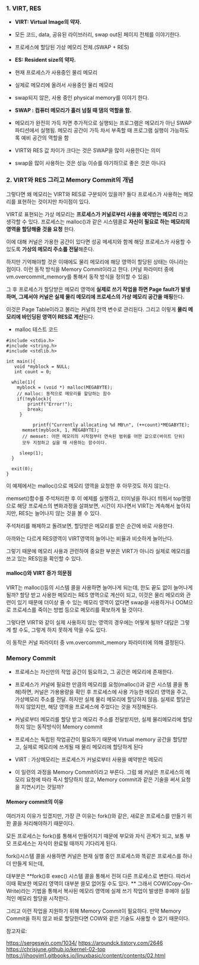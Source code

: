 
### 1. VIRT, RES 

- **VIRT: Virtual Image의 약자.**

- 모든 코드, data, 공유된 라이브러리, swap out된 페이지 전체를 이야기한다.

- 프로세스에 할당된 가상 메모리 전체.(SWAP + RES)

- **ES: Resident size의 약자.**

- 현재 프로세스가 사용중인 물리 메모리

- 실제로 메모리에 올려서 사용중인 물리 메모리

- swap되지 않은, 사용 중인 physical memory를 이야기 한다.



- **SWAP : 컴퓨터 메모리가 흘러 넘칠 때 댐의 역할을 함.**
- 메모리가 완전히 가득 차면 추가적으로 실행되는 프로그램은 메모리가 아닌 SWAP 파티션에서 실행됨. 메모리 공간이 가득 차서 부족할 때 프로그램 실행이 가능하도록 예비 공간의 역할을 함
 

- VIRT와 RES 값 차이가 크다는 것은 SWAP을 많이 사용한다는 의미
- swap을 많이 사용하는 것은 성능 이슈를 야기하므로 좋은 것은 아니다


### 2. VIRT와 RES 그리고 Memory Commit의 개념

그렇다면 왜 메모리는 VIRT와 RES로 구분되어 있을까? 둘다 프로세스가 사용하는 메모리를 표현하는 것이지만 차이점이 있다.

VIRT로 표현되는 가상 메모리는 **프로세스가 커널로부터 사용을 예약받는 메모리** 라고 생각할 수 있다.
프로세스는 malloc()과 같은 시스템콜로 **자신이 필요로 하는 메모리의 영역을 할당해줄 것을 요청** 한다.

이에 대해 커널은 가용한 공간이 있다면 성공 메세지와 함께 해당 프로세스가 사용할 수 있도록 **가상의 메모리 주소를 전달**해준다.

하지만 기억해야할 것은 이때에도 물리 메모리에 해당 영역이 할당된 상태는 아니라는 점이다.
이런 동작 방식을 Memory Commit이라고 한다.
(커널 파라미터 중에 vm.overcommit_memory를 통해서 동작 방식을 정의할 수 있음)

그 후 프로세스가 할당받은 메모리 영역에 **실제로 쓰기 작업을 하면 Page fault가 발생하며, 그제서야 커널은 실제 물리 메모리에 프로세스의 가상 메모리 공간을 매핑**한다.

이것은 Page Table이라고 불리는 커널의 전역 변수로 관리된다.
그리고 이렇게 **물리 메모리에 바인딩된 영역이 RES로 계산**된다.




- malloc 테스트 코드
```
#include <stdio.h>
#include <string.h>
#include <stdlib.h>

int main(){
   void *myblock = NULL;
   int count = 0;

  while(1){
    myblock = (void *) malloc(MEGABYTE);
    // malloc: 동적으로 메모리를 할당하는 함수
    if(!myblock){
        printf("Error!");
        break;
     }

          printf("Currently allocating %d MB\n", (++count)*MEGABYTE);
      memset(myblock, 1, MEGABYTE);
      // memset: 어떤 메모리의 시작점부터 연속된 범위를 어떤 값으로(바이트 단위) 
      모두 지정하고 싶을 때 사용하는 함수이다.

     sleep(1);
  }

  exit(0);
}
```


이 예제에서는 malloc()으로 메모리 영역을 요청한 후 아무것도 하지 않는다.

memset()함수를 주석처리한 후 이 예제를 실행하고, 터미널을 하나더 띄워서 top명령으로 해당 프로세스의 변화과정을 살펴보면,
시간이 지나면서 VIRT는 계속해서 높아지지만, RES는 늘어나지 않는 것을 볼 수 있다.


주석처리를 해제하고 돌려보면, 할당받은 메모리를 받은 순간에 바로 사용한다.

아까와는 다르게 RES영역이 VIRT영역의 늘어나는 비율과 비슷하게 늘어난다.

그렇기 때문에 메모리 사용과 관련하여 중요한 부분은 VIRT가 아니라 실제로 메모리를 쓰고 있는 RES임을 확인할 수 있다.

#### malloc()와 VIRT 증가 의문점 
VIRT는 malloc()등의 시스템 콜을 사용하면 늘어나게 되는데, 한도 끝도 없이 늘어나게 될까?
할당 받고 사용한 메모리는 RES 영역으로 계산이 되고, 이것은 물리 메모리와 관련이 있기 때문에 더이상 줄 수 있는 메모리 영역이 없다면 swap을 사용하거나 OOM으로 프로세스를 죽이는 방법 등으로 메모리를 확보하게 될 것이다.


그렇다면 VIRT와 같이 실제 사용하지 않는 영역의 경우에는 어떻게 될까?
대답은 그렇게 할 수도, 그렇게 하지 못하게 막을 수도 있다.

이 동작은 커널 파라미터 중 vm.overcommit_memory 파라미터에 의해 결정된다.

### Memory Commit

- 프로세스는 자신만의 작업 공간이 필요하고, 그 공간은 메모리에 존재한다.

- 프로세스가 커널에 필요한 만큼의 메모리를 요청(malloc()과 같은 시스템 콜을 통해)하면, 커널은 가용용량을 확인 후 프로세스에 사용 가능한 메모리 영역을 주고, 가상메모리 주소를 전달. 하지만 실제 물리 메모리에 할당하지 않음. 실제로 할당은 하지 않았지만, 해당 영역을 프로세스에 주었다는 것을 저장해둔다.

- 커널로부터 메모리를 할당 받고 메모리 주소를 전달받지만, 실제 물리메모리에 할당하지 않는 동작방식이 Memory commit


- 프로세스는 독립된 작업공간이 필요하기 때문에 Virtual memory 공간을 할당받고, 실제로 메모리에 쓰게될 때 물리 메모리에 할당하게 된다


- VIRT : 가상메모리는 프로세스가 커널로부터 사용을 예약받은 메모리


- 이 일련의 과정을 Memory Commit이라고 부른다.
그럼 왜 커널은 프로세스의 메모리 요청에 따라 즉시 할당하지 않고, Memory commit과 같은 기술을 써서 요청을 지연시키는 것일까?


#### Memory commit의 이유 
여러가지 이유가 있겠지만, 가장 큰 이유는 fork()와 같은, 새로운 프로세스를 만들기 위한 콜을 처리해야하기 때문이다.

모든 프로세스는 fork()를 통해서 만들어지기 때문에 부모와 자식 관계가 되고, 보통 부모 프로세스는 자식이 완료될 때까지 기다리게 된다.

fork()시스템 콜을 사용하면 커널은 현재 실행 중인 프로세스와 똑같은 프로세스를 하나더 만들게 되는데,

대부분은 **fork()후 exec() 시스템 콜을 통해서 전혀 다른 프로세스로 변한다. 따라서 이때 확보한 메모리 영역이 대부분 쓸모 없어질 수도 있다.
**
그래서 COW(Copy-On-Write)라는 기법을 통해서 복사된 메모리 영역에 실제 쓰기 작업이 발생한 후에야 실질적인 메모리 할당을 시작한다.

그리고 이런 작업을 지원하기 위해 Memory Commit이 필요하다.
만약 Memory Commit을 하지 않고 바로 할당한다면 COW와 같은 기술도 사용할 수 없기 때문이다.



참고자료:

https://sergeswin.com/1034/
https://aroundck.tistory.com/2646
https://chrisjune.github.io/kernel-02-top
https://jihooyim1.gitbooks.io/linuxbasic/content/contents/02.html
